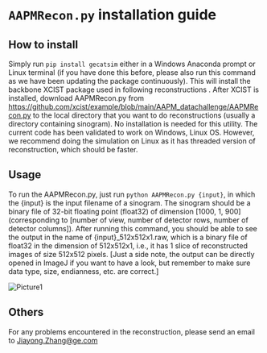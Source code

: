 # `AAPMRecon.py` installation guide

## How to install
Simply run `pip install gecatsim` either in a Windows Anaconda prompt or Linux terminal (if you have done this before, please also run this command as we have been updating the package continuously). This will install the backbone XCIST package used in following reconstructions .
After XCIST is installed, download AAPMRecon.py from https://github.com/xcist/example/blob/main/AAPM_datachallenge/AAPMRecon.py to the local directory that you want to do reconstructions (usually a directory containing sinogram). No installation is needed for this utility.
The current code has been validated to work on Windows, Linux OS. However, we recommend doing the simulation on Linux as it has threaded version of reconstruction, which should be faster.

## Usage
To run the AAPMRecon.py, just run `python AAPMRecon.py {input}`, in which the {input} is the input filename of a sinogram. The sinogram should be a binary file of 32-bit floating point (float32) of dimension [1000, 1, 900] (corresponding to [number of view, number of detector rows, number of detector columns]).
After running this command, you should be able to see the output in the name of {input}_512x512x1.raw, which is a binary file of float32 in the dimension of 512x512x1, i.e., it has 1 slice of reconstructed images of size 512x512 pixels. [Just a side note, the output can be directly opened in ImageJ if you want to have a look, but remember to make sure data type, size, endianness, etc. are correct.]

 ![Picture1](https://github.com/xcist/example/assets/100655819/103e9dc5-3940-4cca-974f-a499923697c8)

## Others
For any problems encountered in the reconstruction, please send an email to Jiayong.Zhang@ge.com
